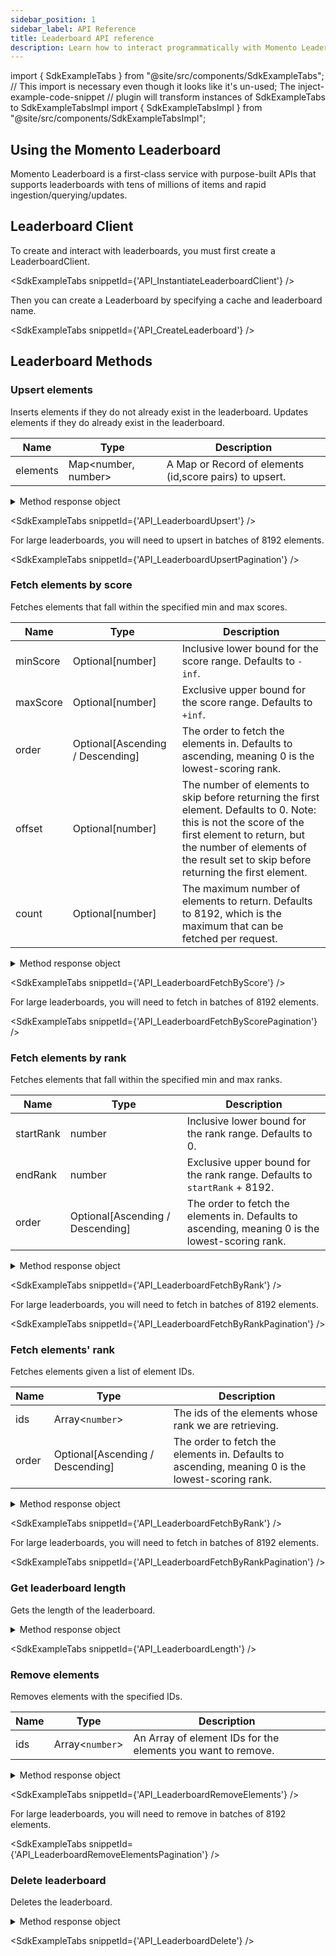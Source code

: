 ```yaml
---
sidebar_position: 1
sidebar_label: API Reference
title: Leaderboard API reference
description: Learn how to interact programmatically with Momento Leaderboard API.
---
```


import { SdkExampleTabs } from "@site/src/components/SdkExampleTabs";
// This import is necessary even though it looks like it's un-used; The inject-example-code-snippet
// plugin will transform instances of SdkExampleTabs to SdkExampleTabsImpl
import { SdkExampleTabsImpl } from "@site/src/components/SdkExampleTabsImpl";

## Using the Momento Leaderboard

Momento Leaderboard is a first-class service with purpose-built APIs that supports leaderboards with tens of millions of items and rapid ingestion/querying/updates.

## Leaderboard Client

To create and interact with leaderboards, you must first create a LeaderboardClient.

<SdkExampleTabs snippetId={'API_InstantiateLeaderboardClient'} />

Then you can create a Leaderboard by specifying a cache and leaderboard name.

<SdkExampleTabs snippetId={'API_CreateLeaderboard'} />

## Leaderboard Methods

### Upsert elements

Inserts elements if they do not already exist in the leaderboard. Updates elements if they do already exist in the leaderboard.

| Name         | Type                | Description                                                    |
|--------------|---------------------|----------------------------------------------------------------|
| elements     | Map<number, number> | A Map or Record of elements (id,score pairs) to upsert.        |

<details>
  <summary>Method response object</summary>

* Success
* Error

See [response objects](./response-objects.md) for specific information.

</details>

<SdkExampleTabs snippetId={'API_LeaderboardUpsert'} />

For large leaderboards, you will need to upsert in batches of 8192 elements.

<SdkExampleTabs snippetId={'API_LeaderboardUpsertPagination'} />

### Fetch elements by score

Fetches elements that fall within the specified min and max scores.


| Name         | Type                | Description                                                       |
|--------------|---------------------|-------------------------------------------------------------------|
| minScore     | Optional[number]    | Inclusive lower bound for the score range. Defaults to `-inf`.    |
| maxScore     | Optional[number]    | Exclusive upper bound for the score range. Defaults to `+inf`.    |
| order        | Optional[Ascending / Descending]    | The order to fetch the elements in. Defaults to ascending, meaning 0 is the lowest-scoring rank.   |
| offset       | Optional[number]    | The number of elements to skip before returning the first element. Defaults to 0. Note: this is not the score of the first element to return, but the number of elements of the result set to skip before returning the first element.    |
| count        | Optional[number]    | The maximum number of elements to return. Defaults to 8192, which is the maximum that can be fetched per request.    |

<details>
  <summary>Method response object</summary>

* Success
    * values(): {`id`: number, `score`: number, `rank`: number}[]
* Error

See [response objects](./response-objects.md) for specific information.

</details>

<SdkExampleTabs snippetId={'API_LeaderboardFetchByScore'} />

For large leaderboards, you will need to fetch in batches of 8192 elements.

<SdkExampleTabs snippetId={'API_LeaderboardFetchByScorePagination'} />

### Fetch elements by rank

Fetches elements that fall within the specified min and max ranks.


| Name         | Type                | Description                                                                  |
|--------------|---------------------|------------------------------------------------------------------------------|
| startRank    | number    | Inclusive lower bound for the rank range. Defaults to 0.                     |
| endRank      | number    | Exclusive upper bound for the rank range. Defaults to `startRank` + 8192.    |
| order        | Optional[Ascending / Descending]    | The order to fetch the elements in. Defaults to ascending, meaning 0 is the lowest-scoring rank.   |

<details>
  <summary>Method response object</summary>

* Success
    * values(): {`id`: number, `score`: number, `rank`: number}[]
* Error

See [response objects](./response-objects.md) for specific information.

</details>

<SdkExampleTabs snippetId={'API_LeaderboardFetchByRank'} />

For large leaderboards, you will need to fetch in batches of 8192 elements.

<SdkExampleTabs snippetId={'API_LeaderboardFetchByRankPagination'} />

### Fetch elements' rank

Fetches elements given a list of element IDs. 


| Name         | Type                                | Description                                                  |
|--------------|-------------------------------------|--------------------------------------------------------------|
| ids          | Array<`number`>                       | The ids of the elements whose rank we are retrieving.        |
| order        | Optional[Ascending / Descending]    | The order to fetch the elements in. Defaults to ascending, meaning 0 is the lowest-scoring rank.   |

<details>
  <summary>Method response object</summary>

* Success
    * values(): {`id`: number, `score`: number, `rank`: number}[]
* Error

See [response objects](./response-objects.md) for specific information.

</details>

<SdkExampleTabs snippetId={'API_LeaderboardFetchByRank'} />

For large leaderboards, you will need to fetch in batches of 8192 elements.

<SdkExampleTabs snippetId={'API_LeaderboardFetchByRankPagination'} />

### Get leaderboard length

Gets the length of the leaderboard.

<details>
  <summary>Method response object</summary>

* Success
    * length(): number
* Error

See [response objects](./response-objects.md) for specific information.

</details>

<SdkExampleTabs snippetId={'API_LeaderboardLength'} />

### Remove elements

Removes elements with the specified IDs.

| Name             | Type   | Description                                                                                                                                            |
|------------------|--------|--------------------------------------------------------------------------------------------------------------------------------------------------------|
| ids        | Array<`number`> | An Array of element IDs for the elements you want to remove.                                                                                                                              |

<details>
  <summary>Method response object</summary>

* Success
* Error

See [response objects](./response-objects.md) for specific information.

</details>

<SdkExampleTabs snippetId={'API_LeaderboardRemoveElements'} />

For large leaderboards, you will need to remove in batches of 8192 elements.

<SdkExampleTabs snippetId={'API_LeaderboardRemoveElementsPagination'} />

### Delete leaderboard

Deletes the leaderboard.

<details>
  <summary>Method response object</summary>

* Success
* Error

See [response objects](./response-objects.md) for specific information.

</details>

<SdkExampleTabs snippetId={'API_LeaderboardDelete'} />